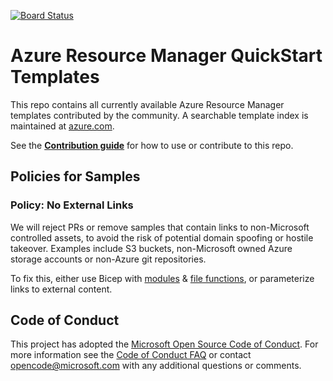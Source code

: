 [![Board Status](https://dev.azure.com/sukhjinderpalsingh0949/c442737e-51fc-4b0f-b9a9-8fa46f79f84b/6d188f0e-c63f-4273-8b90-cd206efdeaef/_apis/work/boardbadge/4576d2e4-1490-4a50-9781-eb4ba6b39ade)](https://dev.azure.com/sukhjinderpalsingh0949/c442737e-51fc-4b0f-b9a9-8fa46f79f84b/_boards/board/t/6d188f0e-c63f-4273-8b90-cd206efdeaef/Microsoft.RequirementCategory)
# Azure Resource Manager QuickStart Templates

This repo contains all currently available Azure Resource Manager templates contributed by the community. A searchable template index is maintained at [azure.com](https://azure.microsoft.com/documentation/templates).

See the [**Contribution guide**](/1-CONTRIBUTION-GUIDE/README.md#contribution-guide) for how to use or contribute to this repo.

## Policies for Samples
### Policy: No External Links

We will reject PRs or remove samples that contain links to non-Microsoft controlled assets, to avoid the risk of potential domain spoofing or hostile takeover. Examples include S3 buckets, non-Microsoft owned Azure storage accounts or non-Azure git repositories.

To fix this, either use Bicep with [modules](https://learn.microsoft.com/en-us/azure/azure-resource-manager/bicep/modules) & [file functions](https://learn.microsoft.com/en-us/azure/azure-resource-manager/bicep/bicep-functions-files), or parameterize links to external content.

## Code of Conduct

This project has adopted the [Microsoft Open Source Code of Conduct](https://opensource.microsoft.com/codeofconduct/). For more information see the [Code of Conduct FAQ](https://opensource.microsoft.com/codeofconduct/faq/) or contact [opencode@microsoft.com](mailto:opencode@microsoft.com) with any additional questions or comments.
